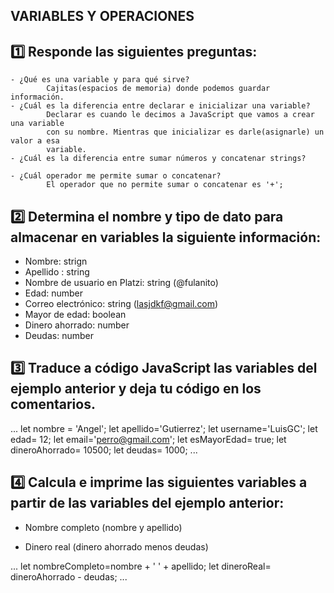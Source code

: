 ## VARIABLES Y OPERACIONES

## 1️⃣ Responde las siguientes preguntas:

    - ¿Qué es una variable y para qué sirve?
            Cajitas(espacios de memoria) donde podemos guardar información.
    - ¿Cuál es la diferencia entre declarar e inicializar una variable?
            Declarar es cuando le decimos a JavaScript que vamos a crear una variable
            con su nombre. Mientras que inicializar es darle(asignarle) un valor a esa
            variable.
    - ¿Cuál es la diferencia entre sumar números y concatenar strings?

    - ¿Cuál operador me permite sumar o concatenar?
            El operador que no permite sumar o concatenar es '+';

## 2️⃣ Determina el nombre y tipo de dato para almacenar en variables la siguiente información:

   - Nombre: strign
   - Apellido : string
   - Nombre de usuario en Platzi: string (@fulanito)
   - Edad: number
   - Correo electrónico: string (lasjdkf@gmail.com)
   - Mayor de edad: boolean
   - Dinero ahorrado: number
   - Deudas: number

## 3️⃣ Traduce a código JavaScript las variables del ejemplo anterior y deja tu código en los comentarios.

...
let nombre = 'Angel';
let apellido='Gutierrez';
let username='LuisGC';
let edad= 12;
let email='perro@gmail.com';
let esMayorEdad= true;
let dineroAhorrado= 10500;
let deudas= 1000;
...

## 4️⃣ Calcula e imprime las siguientes variables a partir de las variables del ejemplo anterior:

- Nombre completo (nombre y apellido)

- Dinero real (dinero ahorrado menos deudas)

...
let nombreCompleto=nombre + ' ' + apellido;
let dineroReal= dineroAhorrado - deudas;
...

